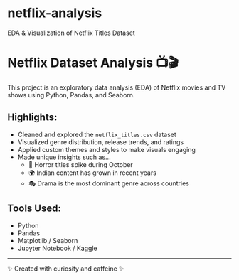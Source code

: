 # netflix-analysis
EDA &amp; Visualization of Netflix Titles Dataset
# Netflix Dataset Analysis 📺🎬

This project is an exploratory data analysis (EDA) of Netflix movies and TV shows using Python, Pandas, and Seaborn.

## Highlights:
- Cleaned and explored the `netflix_titles.csv` dataset
- Visualized genre distribution, release trends, and ratings
- Applied custom themes and styles to make visuals engaging
- Made unique insights such as...
  - 📌 Horror titles spike during October
  - 🌍 Indian content has grown in recent years
  - 🎭 Drama is the most dominant genre across countries

## Tools Used:
- Python
- Pandas
- Matplotlib / Seaborn
- Jupyter Notebook / Kaggle

---

✨ Created with curiosity and caffeine ✨
